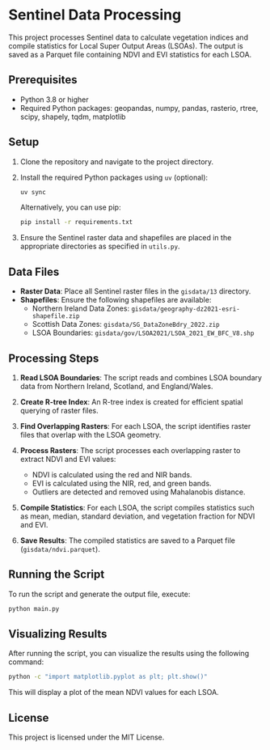 # Sentinel Data Processing

This project processes Sentinel data to calculate vegetation indices and compile statistics for Local Super Output Areas (LSOAs). The output is saved as a Parquet file containing NDVI and EVI statistics for each LSOA.

## Prerequisites

- Python 3.8 or higher
- Required Python packages: geopandas, numpy, pandas, rasterio, rtree, scipy, shapely, tqdm, matplotlib

## Setup

1. Clone the repository and navigate to the project directory.

2. Install the required Python packages using `uv` (optional):

   ```bash
   uv sync
   ```

   Alternatively, you can use pip:

   ```bash
   pip install -r requirements.txt
   ```

3. Ensure the Sentinel raster data and shapefiles are placed in the appropriate directories as specified in `utils.py`.

## Data Files

- **Raster Data**: Place all Sentinel raster files in the `gisdata/13` directory.
- **Shapefiles**: Ensure the following shapefiles are available:
  - Northern Ireland Data Zones: `gisdata/geography-dz2021-esri-shapefile.zip`
  - Scottish Data Zones: `gisdata/SG_DataZoneBdry_2022.zip`
  - LSOA Boundaries: `gisdata/gov/LSOA2021/LSOA_2021_EW_BFC_V8.shp`

## Processing Steps

1. **Read LSOA Boundaries**: The script reads and combines LSOA boundary data from Northern Ireland, Scotland, and England/Wales.

2. **Create R-tree Index**: An R-tree index is created for efficient spatial querying of raster files.

3. **Find Overlapping Rasters**: For each LSOA, the script identifies raster files that overlap with the LSOA geometry.

4. **Process Rasters**: The script processes each overlapping raster to extract NDVI and EVI values:
   - NDVI is calculated using the red and NIR bands.
   - EVI is calculated using the NIR, red, and green bands.
   - Outliers are detected and removed using Mahalanobis distance.

5. **Compile Statistics**: For each LSOA, the script compiles statistics such as mean, median, standard deviation, and vegetation fraction for NDVI and EVI.

6. **Save Results**: The compiled statistics are saved to a Parquet file (`gisdata/ndvi.parquet`).

## Running the Script

To run the script and generate the output file, execute:

```bash
python main.py
```

## Visualizing Results

After running the script, you can visualize the results using the following command:

```bash
python -c "import matplotlib.pyplot as plt; plt.show()"
```

This will display a plot of the mean NDVI values for each LSOA.

## License

This project is licensed under the MIT License.
